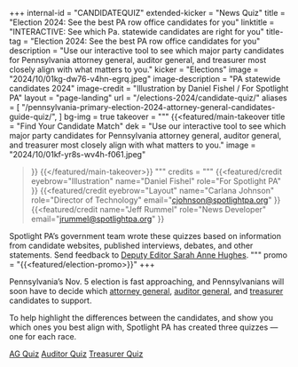+++
internal-id = "CANDIDATEQUIZ"
extended-kicker = "News Quiz"
title = "Election 2024: See the best PA row office candidates for you"
linktitle = "INTERACTIVE: See which Pa. statewide candidates are right for you"
title-tag = "Election 2024: See the best PA row office candidates for you"
description = "Use our interactive tool to see which major party candidates for Pennsylvania attorney general, auditor general, and treasurer most closely align with what matters to you."
kicker = "Elections"
image = "2024/10/01kg-dw76-v4hn-egrq.jpeg"
image-description = "PA statewide candidates 2024"
image-credit = "Illustration by Daniel Fishel / For Spotlight PA"
layout = "page-landing"
url = "/elections-2024/candidate-quiz/"
aliases = [
  "/pennsylvania-primary-election-2024-attorney-general-candidates-guide-quiz/",
]
bg-img = true
takeover = """
{{<featured/main-takeover
  title = "Find Your Candidate Match"
  dek = "Use our interactive tool to see which major party candidates for Pennsylvania attorney general, auditor general, and treasurer most closely align with what matters to you."
  image = "2024/10/01kf-yr8s-wv4h-f061.jpeg"
>}}
{{</featured/main-takeover>}}
"""
credits = """
  {{<featured/credit
    eyebrow="Illustration"
    name="Daniel Fishel"
    role="For Spotlight PA"
  >}}
  {{<featured/credit
      eyebrow="Layout"
      name="Carlana Johnson"
      role="Director of Technology"
      email="cjohnson@spotlightpa.org"
  >}}
  {{<featured/credit
      name="Jeff Rummel"
      role="News Developer"
      email="jrummel@spotlightpa.org"
  >}}

Spotlight PA’s government team wrote these quizzes based on information from candidate websites, published interviews, debates, and other statements. Send feedback to <a class="text-navy underline" href="mailto: shughes@spotlightpa.org">Deputy Editor Sarah Anne Hughes</a>.
  """
promo = "{{<featured/election-promo>}}"
+++


Pennsylvania’s Nov. 5 election is fast approaching, and Pennsylvanians will soon have to decide which <a href="/news/2024/09/pennsylvania-election-2024-attorney-general-candidates-eugene-depasquale-dave-sunday/">attorney general</a>, <a href="/news/2024/09/pennsylvania-election-2024-auditor-general-candidates-tim-defoor-malcolm-kenyatta/">auditor general</a>, and <a href="/news/2024/09/pennsylvania-election-2024-treasurer-candidates-stacy-garrity-erin-mcclelland/">treasurer</a> candidates to support. 

To help highlight the differences between the candidates, and show you which ones you best align with, Spotlight PA has created three quizzes — one for each race.

<div class="my-8 flex flex-row flex-wrap gap-4 justify-around">
<a href="/elections-2024/ag-quiz/" class="btn-signup no-underline">AG Quiz</a>
<a href="/elections-2024/auditor-quiz/" class="btn-signup no-underline">Auditor Quiz</a>
<a href="/elections-2024/treasurer-quiz/" class="btn-signup no-underline">Treasurer Quiz</a>
</div>
